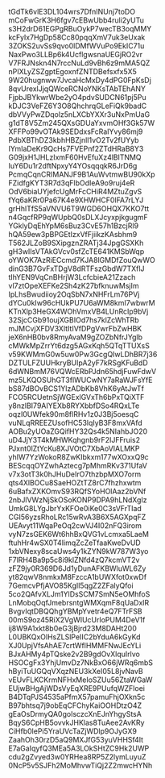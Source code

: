 tGdTk6vlE3DL104wrs7DfnINUnj7toDO
mCoFwGrK3H6fgv7cEBwUbb4ruli2yUTu
s3H2drD61EGPgRBuOykP7wecTB3oqMMY
kcFyIx7HgDp58Cc80pqqXmV7uk3eUxak
3ZOKS2uvSs9qvo0lDMfWVuPo9EkIC71u
NaxPwo3LLBp6k4UcflgwsnaUEGjRO2vr
V7FRJNskn4N7rccNuLd9vBh6z9mMA5QZ
nPIXLyZSZgptEgoxnfZNTDBefsxfx5X5
9W20hugnww7JvcaHcMxDy4dPG0FpKsDj
8qvUrexlJjqQWceRCNoYNKsTAbTEhANY
FjpbJBYkwrWbe2yO4pdvSUDCN61pj5Pu
kDJC3VeFZ6Y3O8QhchrqGLeFiQk9badC
dbVVyPwZDqolz5nLXCbYXXr3uNxPmUaG
g1dT8V5Zm245QXsGDUaYxvmOHf3Gk57W
XFFPo99vOTAk9SEDdxsFcRaIYvy86mj9
PdbXBThDZ3kbhHBZjnlI1vO2Tv2fUYyb
IYmIaDeKr9QcHs7FVEPnf2ZTdHRaB8Y3
G09jxH1JHLzIxmF60HvEfuXz4lBlTNMQ
IuY6Du1r2dftNpxyY4YOsqqqkR6JrD6g
PcmqCqnCRIMANJF9B1AuWvtmwBU90kXp
FZidfgKYT3R7d3qFlbOdIeA9o9ruj4eR
OdV6biaUYjefcUgMrFcCHiR4MZtuZgvS
fYq6aKRr0Pa67K4e9XHWHCF0lFA7rLYJ
grHhlTfS5aVNVU6T9WGD6OHQX7KKO7tt
n4GqcfRP9qWUpbQ0sDLXJcyxpjkgugmF
YGklyDqEhYpM6sBuz3CvE57h1BzcjRl9
hQA59ew3pBPGEtIzxVfFjiikzKAsbhm9
T562JLZoB9SXipgznZRATj34JpgGSXKh
gH3wIIsVTAkGVcv0sfZcTE641KMSbWqp
oYWOK7AzRiECcmd7KJA8lGMDfZouQwWO
dinG3B7GvFxTDgV8dRTFszGbdW7TXflJ
tIhYEN9VqCnBHrjW3LcfcbieA21Zzach
vl7ztOpeXEFKe2Sh4zK27bfknuwMsjIm
IpLhsBwudiioy2OqSbN7xNHFrLm76PVj
dYCu0kIw96cHUkPU7U6aWM8kmI7wbwrM
KTnXlp3HeGX4WOhVmxVB4LUnRcIp9bVj
32SjcCGb91oujXGBIOd7hs7klZcWhTRb
mJMCvjXFDV3XltItIVfDPgVwrFbZwHBK
jeX6nHB0bv8RmyAvaM9gZOZbNfrJYglb
cMWkMpZrrYt6dzg5AGxKqh5QTqTTUXsS
v59KWMmG0w5uw0Pw3GcgQIwLDhBR7j36
DZTULFZUUHkryBUIpA2yF7kRSgKFuBdD
6dWNBmM76VQWcERbPJdn65hdjFuwFdwV
mz5LKQOSUhGT3flWUCwNY7aRaWJFsYfE
bS87dBOvBCS1YlzADbKb8VhK6yAtJwTf
FCO5RCUetnSjWGExlGVxTh6bPxTQiXTF
y8nzlBI79AIYEXb8RYXbbfDSo4RQxLTe
oqzI0UWfek90m8flRHv1z0J3Bj5oesqC
vuNLqRREEZUsofHC53lqIyB3F8mxVAfd
AOBu2yUOaZGQifHY32Qs4k5NIahbJO20
uD4JjY3T4kMHWKqhgnb9rF2IJFFruis2
PJxnt0lZtYcKu8XJVOtC7XbAoVIALMKP
yhIW7YzWokoR8ZwKIbkxm177wXOxxQ9c
BEScqqOYZwhAztecg7pMhmRKv371UfaV
v7x3otT3k0hJHuDeIrO7thzbpMXO7orm
qts4XlBOCu8SaeHOZtTZ8rC7fhzhxwtm
6uBafxZXKOmvS93RQfSYoHOlAaz2bVNf
2nbJlVWzNjSkOSoKONP9DPA9hLNdXgIz
UmkG8LYgJbrYxKFOe0iKe0C3sVFrTIad
CGI56yzsRhoLRc15wRvA3B6X5AGXpqFZ
UEAvyt11WqaPeOq2cwVJ4I02nFQ3irom
vyN7zsGEK6Wt6hhBxQVG1vLcmxa5LaeM
ftuhHr4wSX0T4IimqZcZeTfaaKweDvUD
1xbVNexy8scaUws4y1kZYN9kW787W3yo
F7lRH4Ba9p5c8i9klZNfd4zQ7kcmVT2v
zFZ9jy0R369D6Jd1yDunAFKBWluWL6Zy
yt82qwV8nmkxM8FzccA1bUWXfot0xwDf
7GemcvPfjAVO85KgIl5qgZ2ZFalyQfoi
5co2QAfvXLJm1YlDsSCM7SmN5eOMhfoS
LnMobqOqfJmebrsntgWMXqmF8qUaDxlR
BvgvIqtDBQQhgYBMpYvetr4eQ7FTrFSB
00mS9oz45RiX2VgWIUcUrloPUM4DeV1f
ij8W9A1xkt8b0eG3jBjrd23M8DAHt200
L0UBKQxOlHsZLSlPeIIC2bYduA6kGyKd
XJ0UpjVfsAhAE7crtWflHMMFNwJEcYLi
BJxAHMy4pTQske2v2B9gdOvXlquIrlvo
HSOCgFx3YhjUmvDz7NkBxO66jWRq6mbS
hByiTuUGQqVXqzNEU3kXeI05L8jvNavB
vEUvFLKCKrmNFHxMeIoSZUu56ZtaWGaW
EUjwBHgAjWDsVyEqXRE9PUufqWZFloei
B4DTqPJS4535aPfmX57pamuFhjOXkn5c
B97bhtsq7j9obEqCFChyKaiOOHDtzO4Z
gEaOsDrmyQA0goIsczcXnEJnYhgyStsA
BqyS6CpHB5ovvkJHKlas8TuAee2AvKRy
CiHfb0lePi5YraUVcTaZjWDlp9OJyGX9
ZaahOh30rzD5aQ9MXJfG53yuVHHSf4lt
E7aGaIqyfQ3MEa5A3LOkSHtZC9Hk2UWP
cdu2gZvyed3w0YRHea8RP5Z2lymLuyuZ
0NcP5v5SJFh2MoMhvwTiQj2Z2mwcHYNh
